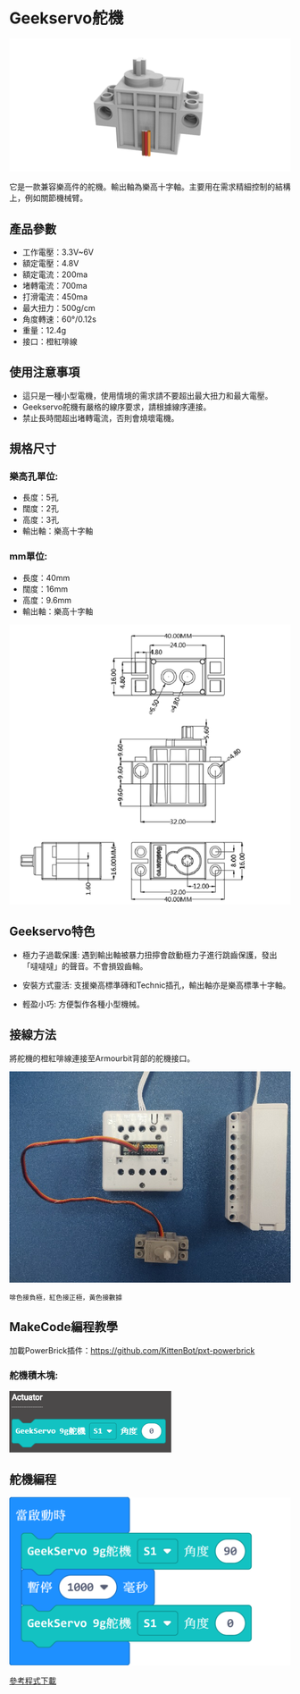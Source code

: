 # Geekservo舵機

![](./images/13_04.png)

它是一款兼容樂高件的舵機。輸出軸為樂高十字軸。主要用在需求精細控制的結構上，例如關節機械臂。

## 產品參數

- 工作電壓：3.3V~6V
- 額定電壓：4.8V
- 額定電流：200ma
- 堵轉電流：700ma
- 打滑電流：450ma
- 最大扭力：500g/cm
- 角度轉速：60°/0.12s
- 重量：12.4g
- 接口：橙紅啡線
    
## 使用注意事項

- 這只是一種小型電機，使用情境的需求請不要超出最大扭力和最大電壓。
- Geekservo舵機有嚴格的線序要求，請根據線序連接。
- 禁止長時間超出堵轉電流，否則會燒壞電機。

## 規格尺寸

### 樂高孔單位:

- 長度：5孔
- 闊度：2孔
- 高度：3孔
- 輸出軸：樂高十字軸

### mm單位:

- 長度：40mm
- 闊度：16mm
- 高度：9.6mm
- 輸出軸：樂高十字軸

![](./images/13_03.png)

## Geekservo特色

- 極力子過載保護:
遇到輸出軸被暴力扭擰會啟動極力子進行跳齒保護，發出「噠噠噠」的聲音。不會損毀齒輪。

- 安裝方式靈活:
支援樂高標準磚和Technic插孔，輸出軸亦是樂高標準十字軸。

- 輕盈小巧:
方便製作各種小型機械。

## 接線方法

將舵機的橙紅啡線連接至Armourbit背部的舵機接口。

![](./images/servoCon.jpg)

    啡色接負極，紅色接正極，黃色接數據


## MakeCode編程教學

加載PowerBrick插件：https://github.com/KittenBot/pxt-powerbrick

### 舵機積木塊:

![](./images/servoblocks.png)

## 舵機編程

![](./images/servo.png)

[參考程式下載](www.google.com)
